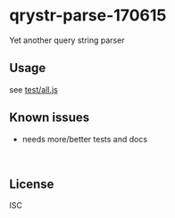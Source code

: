 ﻿
<!--#echo json="package.json" key="name" underline="=" -->
qrystr-parse-170615
===================
<!--/#echo -->

<!--#echo json="package.json" key="description" -->
Yet another query string parser
<!--/#echo -->


Usage
-----

see [test/all.js](test/all.js)


<!--#toc stop="scan" -->



Known issues
------------

* needs more/better tests and docs




&nbsp;


License
-------
<!--#echo json="package.json" key=".license" -->
ISC
<!--/#echo -->
